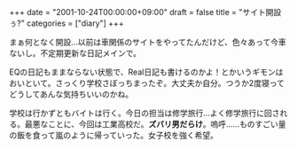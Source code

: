 +++
date = "2001-10-24T00:00:00+09:00"
draft = false
title = "サイト開設ぅ?"
categories = ["diary"]
+++

まぁ何となく開設…以前は車関係のサイトをやってたんだけど、色々あって今車ないし。不定期更新な日記メインで。

EQの日記もままならない状態で、Real日記も書けるのかよ！とかいうギモンはおいといて。さっくり学校さぼっちまったぞ。大丈夫か自分。つうか2度寝ってどうしてあんな気持ちいいのかね。

学校は行かずともバイトは行く。今日の担当は修学旅行…よく修学旅行に回される。最悪なことに、今回は工業高校だ。<strong>ズバリ男だらけ</strong>。嗚呼……ものすごい量の飯を食って嵐のように帰っていった。女子校を強く希望。
